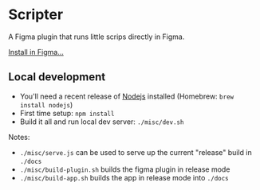 # Scripter

A Figma plugin that runs little scrips directly in Figma.

[Install in Figma...](https://figma.com/c/plugin/757836922707087381/)


## Local development

- You'll need a recent release of [Nodejs](https://nodejs.org/) installed (Homebrew: `brew install nodejs`)
- First time setup: `npm install`
- Build it all and run local dev server: `./misc/dev.sh`

Notes:
- `./misc/serve.js` can be used to serve up the current "release" build in `./docs`
- `./misc/build-plugin.sh` builds the figma plugin in release mode
- `./misc/build-app.sh` builds the app in release mode into `./docs`


